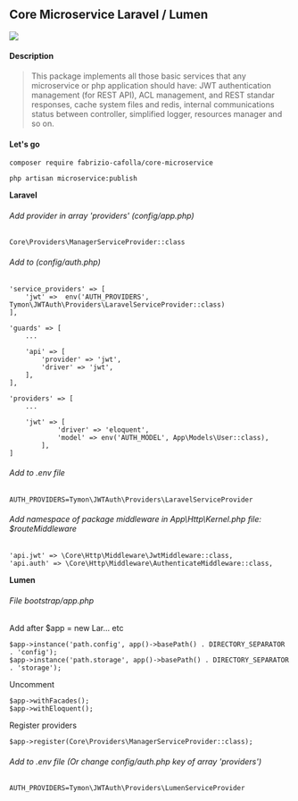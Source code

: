 ## Core Microservice Laravel / Lumen
![](https://img.shields.io/badge/version-1.0.1--beta-green.svg)

#### Description
>This package implements all those basic services that any microservice or php application should have: JWT authentication management (for REST API), ACL management, and REST standar responses, cache system files and redis, internal communications status between controller, simplified logger, resources manager and so on.

#### Let's go
    
    composer require fabrizio-cafolla/core-microservice
    
    php artisan microservice:publish
    
**Laravel**
    
###### Add provider in array 'providers' (config/app.php)
    
    Core\Providers\ManagerServiceProvider::class
    
###### Add to (config/auth.php)   

    'service_providers' => [
        'jwt' =>  env('AUTH_PROVIDERS', Tymon\JWTAuth\Providers\LaravelServiceProvider::class)
    ],
    
    'guards' => [
        ...
        
        'api' => [
            'provider' => 'jwt',
            'driver' => 'jwt',
        ],
    ],
    		
    'providers' => [
        ...
        
        'jwt' => [
                'driver' => 'eloquent',
                'model' => env('AUTH_MODEL', App\Models\User::class),
            ],
    ]
    
###### Add to .env file
    
    AUTH_PROVIDERS=Tymon\JWTAuth\Providers\LaravelServiceProvider
    
###### Add namespace of package middleware in App\Http\Kernel.php file: $routeMiddleware
    
    'api.jwt' => \Core\Http\Middleware\JwtMiddleware::class,
    'api.auth' => \Core\Http\Middleware\AuthenticateMiddleware::class,
    
**Lumen**

###### File bootstrap/app.php
    
Add after $app = new Lar... etc

    $app->instance('path.config', app()->basePath() . DIRECTORY_SEPARATOR . 'config');
    $app->instance('path.storage', app()->basePath() . DIRECTORY_SEPARATOR . 'storage');
    
Uncomment

    $app->withFacades();
    $app->withEloquent();
    
Register providers

	$app->register(Core\Providers\ManagerServiceProvider::class);
	
###### Add to .env file (Or change config/auth.php key of array 'providers')

    AUTH_PROVIDERS=Tymon\JWTAuth\Providers\LumenServiceProvider
    
  